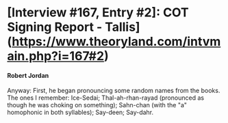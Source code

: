 # [Interview #167, Entry #2]: COT Signing Report - Tallis](https://www.theoryland.com/intvmain.php?i=167#2)

#### Robert Jordan

Anyway: First, he began pronouncing some random names from the books. The ones I remember: Ice-Sedai; Thal-ah-rhan-rayad (pronounced as though he was choking on something); Sahn-chan (with the "a" homophonic in both syllables); Say-deen; Say-dahr.

